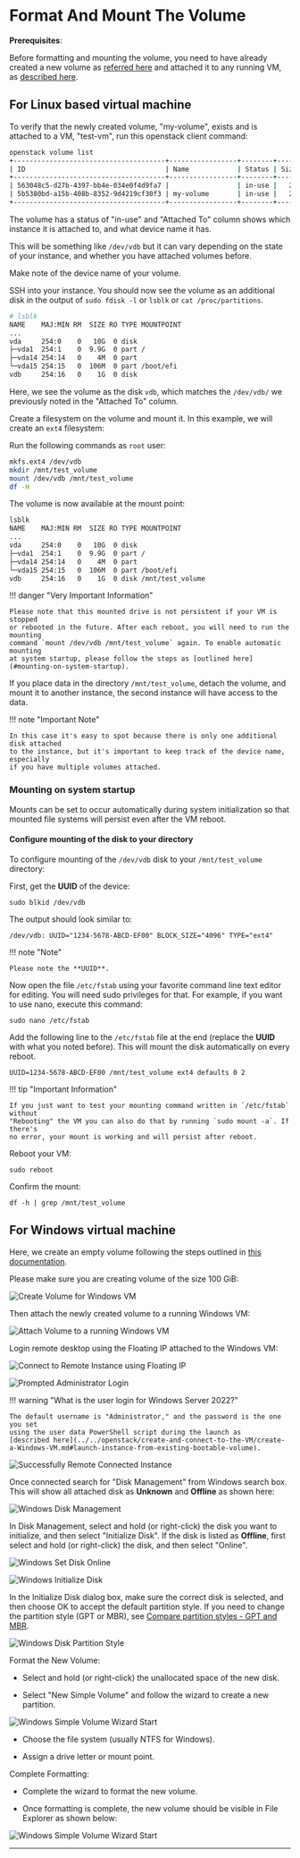 # Format And Mount The Volume

**Prerequisites**:

Before formatting and mounting the volume, you need to have already created a
new volume as [referred here](create-an-empty-volume.md) and attached it to any
running VM, as [described here](attach-the-volume-to-an-instance.md).

## For Linux based virtual machine

To verify that the newly created volume, "my-volume", exists and is attached to
a VM, "test-vm", run this openstack client command:

```sh
openstack volume list
+--------------------------------------+-----------------+--------+------+----------------------------------+
| ID                                   | Name            | Status | Size | Attached to                      |
+--------------------------------------+-----------------+--------+------+----------------------------------+
| 563048c5-d27b-4397-bb4e-034e0f4d9fa7 |                 | in-use |   20 | Attached to test-vm on /dev/vda  |
| 5b5380bd-a15b-408b-8352-9d4219cf30f3 | my-volume       | in-use |   20 | Attached to test-vm on /dev/vdb  |
+--------------------------------------+-----------------+--------+------+----------------------------------+
```

The volume has a status of "in-use" and "Attached To" column shows which instance
it is attached to, and what device name it has.

This will be something like `/dev/vdb` but it can vary depending on the state
of your instance, and whether you have attached volumes before.

Make note of the device name of your volume.

SSH into your instance. You should now see the volume as an additional disk in
the output of `sudo fdisk -l` or `lsblk` or `cat /proc/partitions`.

```sh
# lsblk
NAME    MAJ:MIN RM  SIZE RO TYPE MOUNTPOINT
...
vda     254:0    0   10G  0 disk
├─vda1  254:1    0  9.9G  0 part /
├─vda14 254:14   0    4M  0 part
└─vda15 254:15   0  106M  0 part /boot/efi
vdb     254:16   0    1G  0 disk
```

Here, we see the volume as the disk `vdb`, which matches the `/dev/vdb/` we previously
noted in the "Attached To" column.

Create a filesystem on the volume and mount it. In this example, we will create
an `ext4` filesystem:

Run the following commands as `root` user:

```sh
mkfs.ext4 /dev/vdb
mkdir /mnt/test_volume
mount /dev/vdb /mnt/test_volume
df -H
```

The volume is now available at the mount point:

```sh
lsblk
NAME    MAJ:MIN RM  SIZE RO TYPE MOUNTPOINT
...
vda     254:0    0   10G  0 disk
├─vda1  254:1    0  9.9G  0 part /
├─vda14 254:14   0    4M  0 part
└─vda15 254:15   0  106M  0 part /boot/efi
vdb     254:16   0    1G  0 disk /mnt/test_volume
```

!!! danger "Very Important Information"

    Please note that this mounted drive is not persistent if your VM is stopped
    or rebooted in the future. After each reboot, you will need to run the mounting
    command `mount /dev/vdb /mnt/test_volume` again. To enable automatic mounting
    at system startup, please follow the steps as [outlined here](#mounting-on-system-startup).

If you place data in the directory `/mnt/test_volume`, detach the volume, and
mount it to another instance, the second instance will have access to the data.

!!! note "Important Note"

    In this case it's easy to spot because there is only one additional disk attached
    to the instance, but it's important to keep track of the device name, especially
    if you have multiple volumes attached.

### Mounting on system startup

Mounts can be set to occur automatically during system initialization so that mounted
file systems will persist even after the VM reboot.

#### Configure mounting of the disk to your directory

To configure mounting of the `/dev/vdb` disk to your `/mnt/test_volume` directory:

First, get the **UUID** of the device:

    sudo blkid /dev/vdb

The output should look similar to:

    /dev/vdb: UUID="1234-5678-ABCD-EF00" BLOCK_SIZE="4096" TYPE="ext4"

!!! note "Note"

    Please note the **UUID**.

Now open the file `/etc/fstab` using your favorite command line text editor for editing.
You will need sudo privileges for that. For example, if you want to use nano, execute
this command:

    sudo nano /etc/fstab

Add the following line to the `/etc/fstab` file at the end (replace the **UUID**
with what you noted before). This will mount the disk automatically on every reboot.

    UUID=1234-5678-ABCD-EF00 /mnt/test_volume ext4 defaults 0 2

!!! tip "Important Information"

    If you just want to test your mounting command written in `/etc/fstab` without
    "Rebooting" the VM you can also do that by running `sudo mount -a`. If there's
    no error, your mount is working and will persist after reboot.

Reboot your VM:

    sudo reboot

Confirm the mount:

    df -h | grep /mnt/test_volume

## For Windows virtual machine

Here, we create an empty volume following the steps outlined in [this documentation](create-an-empty-volume.md).

Please make sure you are creating volume of the size 100 GiB:

![Create Volume for Windows VM](images/create_volume_win.png)

Then attach the newly created volume to a running Windows VM:

![Attach Volume to a running Windows VM](images/attach-volume-to-an-win-instance.png)

Login remote desktop using the Floating IP attached to the Windows VM:

![Connect to Remote Instance using Floating IP](images/remote_connection_floating_ip.png)

![Prompted Administrator Login](images/prompted_administrator_login.png)

!!! warning "What is the user login for Windows Server 2022?"

    The default username is "Administrator," and the password is the one you set
    using the user data PowerShell script during the launch as
    [described here](../../openstack/create-and-connect-to-the-VM/create-a-Windows-VM.md#launch-instance-from-existing-bootable-volume).

![Successfully Remote Connected Instance](images/remote_connected_instance.png)

Once connected search for "Disk Management" from Windows search box. This will
show all attached disk as **Unknown** and **Offline** as shown here:

![Windows Disk Management](images/win_disk_management.png)

In Disk Management, select and hold (or right-click) the disk you want to
initialize, and then select "Initialize Disk". If the disk is listed as **Offline**,
first select and hold (or right-click) the disk, and then select "Online".

![Windows Set Disk Online](images/win_set_disk_online.png)

![Windows Initialize Disk](images/win_initialize_disk.png)

In the Initialize Disk dialog box, make sure the correct disk is selected, and
then choose OK to accept the default partition style. If you need to change the
partition style (GPT or MBR), see [Compare partition styles - GPT and MBR](https://learn.microsoft.com/en-us/windows-server/storage/disk-management/initialize-new-disks#compare-partition-styles---gpt-and-mbr).

![Windows Disk Partition Style](images/win_disk_partition_style.png)

Format the New Volume:

-   Select and hold (or right-click) the unallocated space of the new disk.

-   Select "New Simple Volume" and follow the wizard to create a new partition.

![Windows Simple Volume Wizard Start](images/win_disk_simple_volume.png)

-   Choose the file system (usually NTFS for Windows).

-   Assign a drive letter or mount point.

Complete Formatting:

-   Complete the wizard to format the new volume.

-   Once formatting is complete, the new volume should be visible in File Explorer
    as shown below:

![Windows Simple Volume Wizard Start](images/win_new_drive.png)

---
